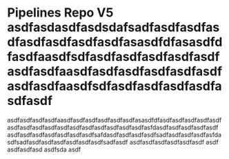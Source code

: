 # Pipelines Repo V5 asdfasdasdfasdsdafsadfasdfasdfasdfasdfasdfasdfasdfasasdfdfasasdfdfasdfaasdfsdfasdfasdfasdfasdfasdfasdfasdfaasdfasdfasdfasdfasdfasdfasdfasdfaasdfsdfasdfasdfasdfasdfasdfasdf
asdfasdfasdfasdfaasdfasdfasdfasdfasdfasdfasasdfdfasdfasdfasdfasdfasdfasdfasdfasdfasdfasdfasdfasdfasdfasdfasdfasdfasfdasdfasdfasdfasdfasdf
asdfasdfasdfasdfasdfasdfasdfsafdasdfasdfasdfasdfsadfasdfasdfasdfasfdasdfsadfasdfasdfasdfasdfasdfasdfsadfasdf
asdfasdfasdfasdfasdfasdf
asdf
asdfasdfasd
asdfsda
asdf
